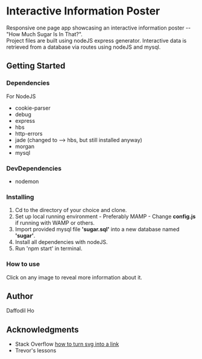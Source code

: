 # Interactive Information Poster
Responsive one page app showcasing an interactive information poster -- "How Much Sugar Is In That?".  
Project files are built using nodeJS express generator. Interactive data is retrieved from a database via routes using nodeJS and mysql. 

## Getting Started

### Dependencies

For NodeJS
  * cookie-parser
  * debug
  * express
  * hbs
  * http-errors
  * jade (changed to --> hbs, but still installed anyway)
  * morgan
  * mysql

### DevDependencies

* nodemon

### Installing

1. Cd to the directory of your choice and clone.
2. Set up local running environment - Preferably MAMP - Change **config.js** if running with WAMP or others.
3. Import provided mysql file **'sugar.sql'** into a new database named **'sugar'**. 
4. Install all dependencies with nodeJS. 
5. Run 'npm start' in terminal.

### How to use

Click on any image to reveal more information about it. 

## Author

Daffodil Ho

## Acknowledgments
*  Stack Overflow [how to turn svg into a link](https://stackoverflow.com/questions/11374059/make-an-html-svg-object-also-a-clickable-link)
*  Trevor's lessons


